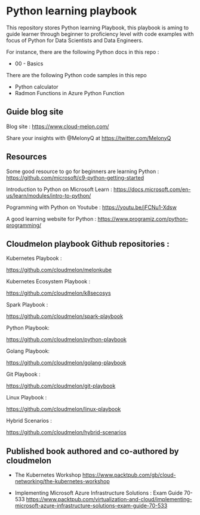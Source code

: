 # Python learning playbook

This repository stores Python learning Playbook, this playbook is aming to guide learner through beginner to proficiency level with code examples with focus of Python for Data Scientists and Data Engineers. 

For instance,  there are the following Python docs in this repo :
- 00 - Basics



There are the following Python code samples in this repo
- Python calculator
- Radmon Functions in Azure Python Function


## Guide blog site 

Blog site : https://www.cloud-melon.com/

Share your insights with @MelonyQ at https://twitter.com/MelonyQ


## Resources 

Some good resource to go for beginners are learning Python : https://github.com/microsoft/c9-python-getting-started

Introduction to Python on Microsoft Learn : https://docs.microsoft.com/en-us/learn/modules/intro-to-python/

Pogramming with Python on Youtube : https://youtu.be/jFCNu1-Xdsw

A good learning website for Python  : https://www.programiz.com/python-programming/


## Cloudmelon playbook Github repositories : 

Kubernetes Playbook :

   https://github.com/cloudmelon/melonkube
   
Kubernetes Ecosystem Playbook :
   
   https://github.com/cloudmelon/k8secosys

Spark Playbook : 

   https://github.com/cloudmelon/spark-playbook

Python Playbook:

   https://github.com/cloudmelon/python-playbook

Golang Playbook:

   https://github.com/cloudmelon/golang-playbook 

Git Playbook : 
   
   https://github.com/cloudmelon/git-playbook

Linux Playbook :

   https://github.com/cloudmelon/linux-playbook

Hybrid Scenarios : 
     
   https://github.com/cloudmelon/hybrid-scenarios



## Published book authored and co-authored by cloudmelon

- The Kubernetes Workshop 
  https://www.packtpub.com/gb/cloud-networking/the-kubernetes-workshop
  
- Implementing Microsoft Azure Infrastructure Solutions : Exam Guide 70-533
  https://www.packtpub.com/virtualization-and-cloud/implementing-microsoft-azure-infrastructure-solutions-exam-guide-70-533


